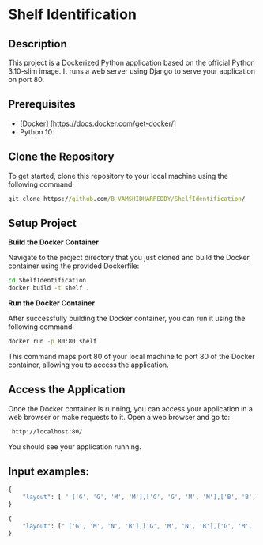 # Shelf Identification

## Description

This project is a Dockerized Python application based on the official Python 3.10-slim image. It runs a web server using Django to serve your application on port 80.

## Prerequisites

- [Docker] [https://docs.docker.com/get-docker/]
- Python 10

## Clone the Repository
To get started, clone this repository to your local machine using the following command:
```bat
git clone https://github.com/B-VAMSHIDHARREDDY/ShelfIdentification/
```

## Setup Project
**Build the Docker Container**

Navigate to the project directory that you just cloned and build the Docker container using the provided Dockerfile:

```bat
cd ShelfIdentification
docker build -t shelf .
```

**Run the Docker Container**

After successfully building the Docker container, you can run it using the following command:
```bat
docker run -p 80:80 shelf
```

This command maps port 80 of your local machine to port 80 of the Docker container, allowing you to access the application.

## Access the Application
Once the Docker container is running, you can access your application in a web browser or make requests to it. Open a web browser and go to:
```bat
 http://localhost:80/
```
You should see your application running.

## Input examples:
```bat
{
    "layout": [ " ['G', 'G', 'M', 'M'],['G', 'G', 'M', 'M'],['B', 'B', 'N', 'N'],['B', 'B', 'N', 'N']" ]
}
```
```bat
{
    "layout": [" ['G', 'M', 'N', 'B'],['G', 'M', 'N', 'B'],['G', 'M', 'N', 'B'],['G', 'M', 'N', 'B']"]
}
```

